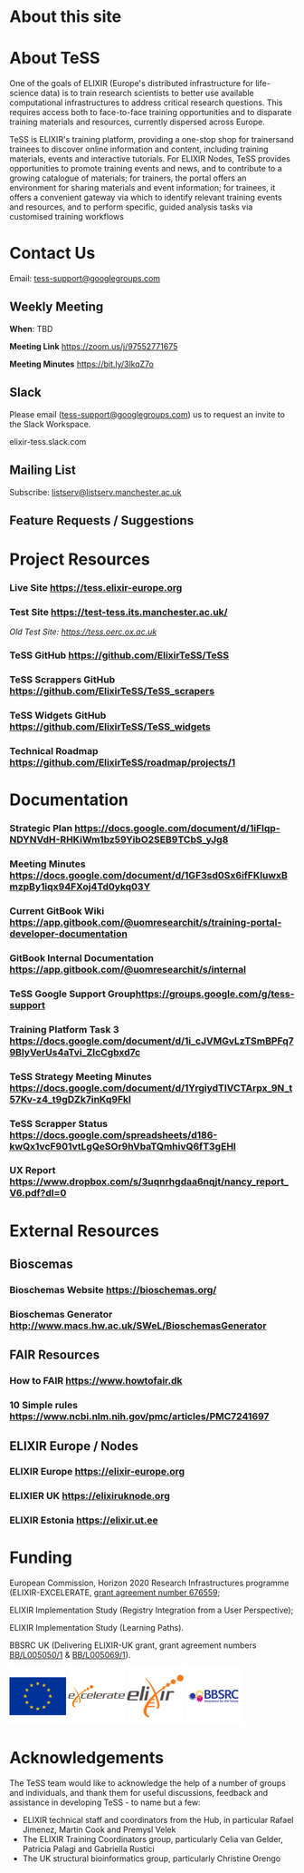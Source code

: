 # About this site

# About TeSS
One of the goals of ELIXIR (Europe's distributed infrastructure for life-science data) is to train research scientists to better use available computational infrastructures to address critical research questions. This requires access both to face-to-face training opportunities and to disparate training materials and resources, currently dispersed across Europe.

TeSS is ELIXIR's training platform, providing a one-stop shop for trainersand trainees to discover online information and content, including training materials, events and interactive tutorials. For ELIXIR Nodes, TeSS provides opportunities to promote training events and news, and to contribute to a growing catalogue of materials; for trainers, the portal offers an environment for sharing materials and event information; for trainees, it offers a convenient gateway via which to identify relevant training events and resources, and to perform specific, guided analysis tasks via customised training workflows

# Contact Us
Email: <tess-support@googlegroups.com>

## Weekly Meeting
**When**: TBD

**Meeting Link** <https://zoom.us/j/97552771675>

**Meeting Minutes** <https://bit.ly/3lkqZ7o>

## Slack
Please email (<tess-support@googlegroups.com>) us to request an invite to the Slack Workspace.

elixir-tess.slack.com
## Mailing List
Subscribe: [listserv@listserv.manchester.ac.uk](mailto:listserv@listserv.manchester.ac.uk?body=subscribe%20elixir-tess-club) 

## Feature Requests / Suggestions

# Project Resources
### Live Site <https://tess.elixir-europe.org>
### Test Site <https://test-tess.its.manchester.ac.uk/>

*Old Test Site: <https://tess.oerc.ox.ac.uk>*

### TeSS GitHub <https://github.com/ElixirTeSS/TeSS>
### TeSS Scrappers GitHub <https://github.com/ElixirTeSS/TeSS_scrapers>
### TeSS Widgets GitHub <https://github.com/ElixirTeSS/TeSS_widgets>
### Technical Roadmap <https://github.com/ElixirTeSS/roadmap/projects/1>

# Documentation
### Strategic Plan <https://docs.google.com/document/d/1iFlqp-NDYNVdH-RHKiWm1bz59YibO2SEB9TCbS_yJg8>
### Meeting Minutes <https://docs.google.com/document/d/1GF3sd0Sx6ifFKluwxBmzpBy1iqx94FXoj4Td0ykq03Y>
### Current GitBook Wiki <https://app.gitbook.com/@uomresearchit/s/training-portal-developer-documentation>
### GitBook Internal Documentation <https://app.gitbook.com/@uomresearchit/s/internal>
### TeSS Google Support Group<https://groups.google.com/g/tess-support>
### Training Platform Task 3 <https://docs.google.com/document/d/1i_cJVMGvLzTSmBPFq79BlyVerUs4aTvi_ZIcCgbxd7c>
### TeSS Strategy Meeting Minutes <https://docs.google.com/document/d/1YrgiydTIVCTArpx_9N_t57Kv-z4_t9gDZk7inKq9FkI>
### TeSS Scrapper Status <https://docs.google.com/spreadsheets/d186-kwQx1vcF901vtLgQeSOr9hVbaTQmhivQ6fT3gEHI>
### UX Report <https://www.dropbox.com/s/3uqnrhgdaa6nqjt/nancy_report_V6.pdf?dl=0>

# External Resources
## Bioscemas
### Bioschemas Website <https://bioschemas.org/>
### Bioschemas Generator <http://www.macs.hw.ac.uk/SWeL/BioschemasGenerator>

## FAIR Resources
### How to FAIR <https://www.howtofair.dk>
### 10 Simple rules <https://www.ncbi.nlm.nih.gov/pmc/articles/PMC7241697>

## ELIXIR Europe / Nodes
### ELIXIR Europe <https://elixir-europe.org>
### ELIXIER UK <https://elixiruknode.org>
### ELIXIR Estonia <https://elixir.ut.ee>

# Funding
European Commission, Horizon 2020 Research Infrastructures programme (ELIXIR-EXCELERATE, [grant agreement number 676559](https://cordis.europa.eu/project/rcn/198519_en.html);

ELIXIR Implementation Study (Registry Integration from a User Perspective);

ELIXIR Implementation Study (Learning Paths).

BBSRC UK (Delivering ELIXIR-UK grant, grant agreement numbers [BB/L005050/1](https://bbsrc.ukri.org/research/grants/grants/AwardDetails.aspx?FundingReference=BB/L005050/1) & [BB/L005069/1](https://bbsrc.ukri.org/research/grants-search/AwardDetails/?FundingReference=BB/L005069/1)).

[![alt text](images/eu_flag.png)](https://cordis.europa.eu/project/rcn/198519_en.html)
[![alt text](images/excelerate-logo.png)](http://www.elixir-europe.org/excelerate)
[![alt text](images/elixir_logo_orange.png)](https://bbsrc.ukri.org/research/grants/grants/AwardDetails.aspx?FundingReference=BB/L005050/1)
[![alt text](images/bbsrc-logo.png)](https://bbsrc.ukri.org/research/grants/grants/AwardDetails.aspx?FundingReference=BB/L005050/1)

# Acknowledgements
The TeSS team would like to acknowledge the help of a number of groups and individuals, and thank them for useful discussions, feedback and assistance in developing TeSS - to name but a few:

- ELIXIR technical staff and coordinators from the Hub, in particular Rafael Jimenez, Martin Cook and Premysl Velek
- The ELIXIR Training Coordinators group, particularly Celia van Gelder, Patricia Palagi and Gabriella Rustici
- The UK structural bioinformatics group, particularly Christine Orengo